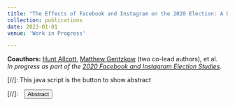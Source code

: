```yaml
---
title: "The Effects of Facebook and Instagram on the 2020 Election: A Deactivation Experiment"
collection: publications
date: 2023-01-01
venue: 'Work in Progress'

---
```


**Coauthors:** [Hunt Allcott][hallcott], [Matthew Gentzkow][mgentzkow] (two co-lead authors), et al.
<br>
_In progress as part of the [2020 Facebook and Instagram Election Studies][fies]._

[hallcott]: https://allcott.stanford.edu/
[mgentzkow]: https://www.matthewgentzkow.com/
[fies]: https://research.facebook.com/2020-election-research/

[//]: This java script is the button to show abstract
<script>
 function visib(id) {
  var x = document.getElementById(id);
  if (x.style.display === "block") {
    x.style.display = "none";
  } else {
    x.style.display = "block";
  }
}
</script>

[//]:&emsp;<button onclick="visib('polariz')" class="btn btn--inverse btn--small">Abstract</button>
